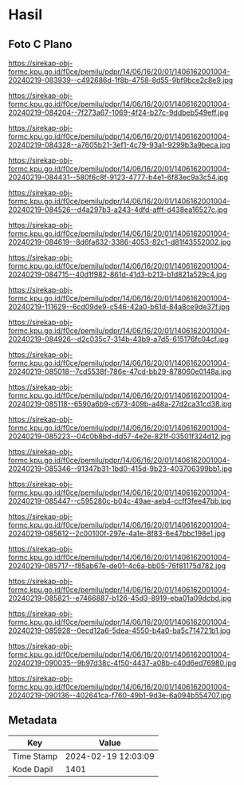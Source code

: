 # Hasil

## Foto C Plano

https://sirekap-obj-formc.kpu.go.id/f0ce/pemilu/pdpr/14/06/16/20/01/1406162001004-20240219-083939--c492686d-1f8b-4758-8d55-9bf9bce2c8e9.jpg

https://sirekap-obj-formc.kpu.go.id/f0ce/pemilu/pdpr/14/06/16/20/01/1406162001004-20240219-084204--7f273a67-1069-4f24-b27c-9ddbeb549eff.jpg

https://sirekap-obj-formc.kpu.go.id/f0ce/pemilu/pdpr/14/06/16/20/01/1406162001004-20240219-084328--a7605b21-3ef1-4c79-93a1-9299b3a9beca.jpg

https://sirekap-obj-formc.kpu.go.id/f0ce/pemilu/pdpr/14/06/16/20/01/1406162001004-20240219-084431--580f6c8f-9123-4777-b4e1-6f83ec9a3c54.jpg

https://sirekap-obj-formc.kpu.go.id/f0ce/pemilu/pdpr/14/06/16/20/01/1406162001004-20240219-084526--d4a297b3-a243-4dfd-afff-d438ea16527c.jpg

https://sirekap-obj-formc.kpu.go.id/f0ce/pemilu/pdpr/14/06/16/20/01/1406162001004-20240219-084619--8d6fa632-3386-4053-82c1-d81f43552002.jpg

https://sirekap-obj-formc.kpu.go.id/f0ce/pemilu/pdpr/14/06/16/20/01/1406162001004-20240219-084715--40d1f982-861d-41d3-b213-b1d821a529c4.jpg

https://sirekap-obj-formc.kpu.go.id/f0ce/pemilu/pdpr/14/06/16/20/01/1406162001004-20240219-111629--6cd09de9-c546-42a0-b61d-84a8ce9de37f.jpg

https://sirekap-obj-formc.kpu.go.id/f0ce/pemilu/pdpr/14/06/16/20/01/1406162001004-20240219-084926--d2c035c7-314b-43b9-a7d5-615176fc04cf.jpg

https://sirekap-obj-formc.kpu.go.id/f0ce/pemilu/pdpr/14/06/16/20/01/1406162001004-20240219-085018--7cd5538f-786e-47cd-bb29-878060e0148a.jpg

https://sirekap-obj-formc.kpu.go.id/f0ce/pemilu/pdpr/14/06/16/20/01/1406162001004-20240219-085118--6590a6b9-c673-409b-a48a-27d2ca31cd38.jpg

https://sirekap-obj-formc.kpu.go.id/f0ce/pemilu/pdpr/14/06/16/20/01/1406162001004-20240219-085223--04c0b8bd-dd57-4e2e-821f-03501f324d12.jpg

https://sirekap-obj-formc.kpu.go.id/f0ce/pemilu/pdpr/14/06/16/20/01/1406162001004-20240219-085346--91347b31-1bd0-415d-9b23-403706399bb1.jpg

https://sirekap-obj-formc.kpu.go.id/f0ce/pemilu/pdpr/14/06/16/20/01/1406162001004-20240219-085447--c595280c-b04c-49ae-aeb4-ccff3fee47bb.jpg

https://sirekap-obj-formc.kpu.go.id/f0ce/pemilu/pdpr/14/06/16/20/01/1406162001004-20240219-085612--2c00100f-297e-4a1e-8f83-6e47bbc198e1.jpg

https://sirekap-obj-formc.kpu.go.id/f0ce/pemilu/pdpr/14/06/16/20/01/1406162001004-20240219-085717--f85ab67e-de01-4c6a-bb05-76f81175d782.jpg

https://sirekap-obj-formc.kpu.go.id/f0ce/pemilu/pdpr/14/06/16/20/01/1406162001004-20240219-085821--e7466887-b126-45d3-8919-eba01a09dcbd.jpg

https://sirekap-obj-formc.kpu.go.id/f0ce/pemilu/pdpr/14/06/16/20/01/1406162001004-20240219-085928--0ecd12a6-5dea-4550-b4a0-ba5c714721b1.jpg

https://sirekap-obj-formc.kpu.go.id/f0ce/pemilu/pdpr/14/06/16/20/01/1406162001004-20240219-090035--9b97d38c-4f50-4437-a08b-c40d6ed76980.jpg

https://sirekap-obj-formc.kpu.go.id/f0ce/pemilu/pdpr/14/06/16/20/01/1406162001004-20240219-090136--402641ca-f760-49b1-9d3e-6a094b554707.jpg


## Metadata

| Key        | Value               |
| ---------- | ------------------- |
| Time Stamp | 2024-02-19 12:03:09 |
| Kode Dapil | 1401                |




